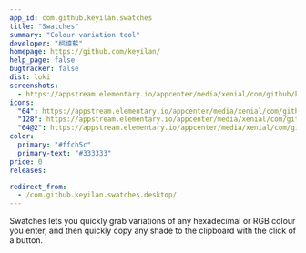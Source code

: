 ```yaml
---
app_id: com.github.keyilan.swatches
title: "Swatches"
summary: "Colour variation tool"
developer: "柯禕藍"
homepage: https://github.com/keyilan/
help_page: false
bugtracker: false
dist: loki
screenshots:
  - https://appstream.elementary.io/appcenter/media/xenial/com/github/keyilan.swatches/4694231EC032C16929FC167E8E3CAC20/screenshots/image-1_orig.png
icons:
  "64": https://appstream.elementary.io/appcenter/media/xenial/com/github/keyilan.swatches/4694231EC032C16929FC167E8E3CAC20/icons/64x64/com.github.keyilan.swatches_com.github.keyilan.swatches.png
  "128": https://appstream.elementary.io/appcenter/media/xenial/com/github/keyilan.swatches/4694231EC032C16929FC167E8E3CAC20/icons/128x128/com.github.keyilan.swatches_com.github.keyilan.swatches.png
  "64@2": https://appstream.elementary.io/appcenter/media/xenial/com/github/keyilan.swatches/4694231EC032C16929FC167E8E3CAC20/icons/64x64@2/com.github.keyilan.swatches_com.github.keyilan.swatches.png
color:
  primary: "#ffcb5c"
  primary-text: "#333333"
price: 0
releases:

redirect_from:
  - /com.github.keyilan.swatches.desktop/
---
```


<p>Swatches lets you quickly grab variations of any hexadecimal or RGB colour you enter, and then quickly copy any shade to the clipboard with the click of a button.</p>